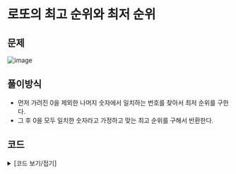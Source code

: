 # 로또의 최고 순위와 최저 순위

## 문제

![image](https://github.com/Employment-Study/Algorithm_Study/assets/44068819/88f5cca9-232a-4c8a-95cc-922115073175)

## 풀이방식

- 먼저 가려진 0을 제외한 나머지 숫자에서 일치하는 번호를 찾아서 최저 순위를 구한다.
- 그 후 0을 모두 일치한 숫자라고 가정하고 맞는 최고 순위를 구해서 반환한다.

## 코드

<details>
<summary>
[코드 보기/접기]
</summary>

```java
// 로또의 최고 순위와 최저 순위
class Solution {
	public int[] solution(int[] lottos, int[] win_nums) {
		int maxRate = 1;	// 최고 등수
		int minRate = 6;	// 최저 등수
		int[] answer = new int[2];	// {최고 등수, 최저 등수}
		int count = 0;		// 일치하는 갯수

		// 먼저 가려진 번호 0을 포함하여 비교하여 보이는 숫자만으로 등수 체크
		for(int i=0;i<win_nums.length;i++) {
			for(int j=0;j<lottos.length;j++) {
				if(win_nums[i]==lottos[j]) {
					count++;
					break;
				}
			}
		}
		// 최소 등수를 구한후 변수에 저장
		minRate = rank(count);
		// 0으로 가려진 등수를 모두 당첨이라고 가정한다음 최고 등수를 구함
		for(int i=0;i<lottos.length;i++) {
			if(lottos[i] == 0) {
				count++;
			}
		}
		// 최고 등수
		maxRate = rank(count);

		answer[0]=maxRate;
		answer[1]=minRate;

		return answer;
	}

	public int rank(int count) {	// 등수 매기기
		int rate = 0;
		switch(count) {
		case 6:
			rate = 1;
			break;
		case 5:
			rate = 2;
			break;
		case 4:
			rate = 3;
			break;
		case 3:
			rate = 4;
			break;
		case 2:
			rate = 5;
			break;
		default:
			rate = 6;
		}
		return rate;
	}
}

```

</details>
